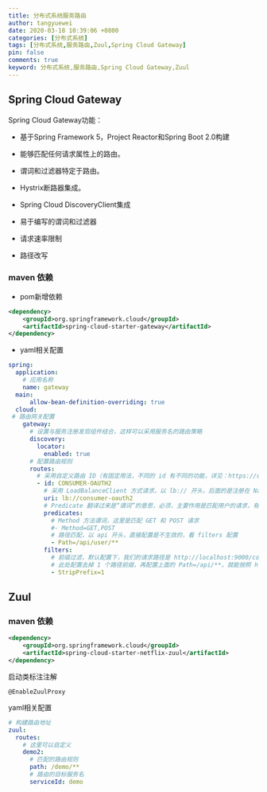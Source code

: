 ```yaml
---
title: 分布式系统服务路由
author: tangyuewei
date: 2020-03-18 10:39:06 +0800
categories: [分布式系统]
tags: [分布式系统,服务路由,Zuul,Spring Cloud Gateway]
pin: false
comments: true
keyword: 分布式系统,服务路由,Spring Cloud Gateway,Zuul
---
```


## Spring Cloud Gateway

Spring Cloud Gateway功能：

- 基于Spring Framework 5，Project Reactor和Spring Boot 2.0构建

- 能够匹配任何请求属性上的路由。

- 谓词和过滤器特定于路由。

- Hystrix断路器集成。

- Spring Cloud DiscoveryClient集成

- 易于编写的谓词和过滤器

- 请求速率限制

- 路径改写

### maven 依赖
- pom新增依赖
``` xml
<dependency>
    <groupId>org.springframework.cloud</groupId>
    <artifactId>spring-cloud-starter-gateway</artifactId>
</dependency>
```
- yaml相关配置
``` yaml
spring:
  application:
    # 应用名称
    name: gateway
  main:
      allow-bean-definition-overriding: true
  cloud:
 # 路由网关配置
    gateway:
      # 设置与服务注册发现组件结合，这样可以采用服务名的路由策略
      discovery:
        locator:
          enabled: true
      # 配置路由规则
      routes:
        # 采用自定义路由 ID（有固定用法，不同的 id 有不同的功能，详见：https://cloud.spring.io/spring-cloud-gateway/2.0.x/single/spring-cloud-gateway.html#gateway-route-filters）
        - id: CONSUMER-OAUTH2
          # 采用 LoadBalanceClient 方式请求，以 lb:// 开头，后面的是注册在 Nacos 上的服务名
          uri: lb://consumer-oauth2
          # Predicate 翻译过来是“谓词”的意思，必须，主要作用是匹配用户的请求，有很多种用法
          predicates:
            # Method 方法谓词，这里是匹配 GET 和 POST 请求
            #- Method=GET,POST
            # 路径匹配，以 api 开头，直接配置是不生效的，看 filters 配置
            - Path=/api/user/**
          filters:
            # 前缀过滤，默认配置下，我们的请求路径是 http://localhost:9000/consumer-oauth2/** 这时会路由到指定的服务
            # 此处配置去掉 1 个路径前缀，再配置上面的 Path=/api/**，就能按照 http://localhost:9000/api/** 的方式访问了
            - StripPrefix=1

```

## Zuul


### maven 依赖

``` xml
<dependency>
    <groupId>org.springframework.cloud</groupId>
    <artifactId>spring-cloud-starter-netflix-zuul</artifactId>
</dependency>
```
启动类标注注解
```
@EnableZuulProxy
```

yaml相关配置
``` yaml
# 构建路由地址
zuul:
  routes:
    # 这里可以自定义
    demo2:
      # 匹配的路由规则
      path: /demo/**
      # 路由的目标服务名
      serviceId: demo
```
